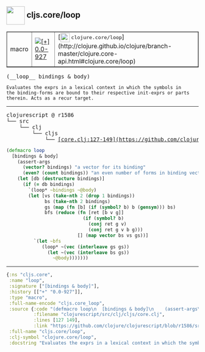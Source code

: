## <img width="48px" valign="middle" src="http://i.imgur.com/Hi20huC.png"> cljs.core/loop

 <table border="1">
<tr>
<td>macro</td>
<td><a href="https://github.com/cljsinfo/api-refs/tree/0.0-927"><img valign="middle" alt="[+] 0.0-927" src="https://img.shields.io/badge/+-0.0--927-lightgrey.svg"></a> </td>
<td>
[<img height="24px" valign="middle" src="http://i.imgur.com/1GjPKvB.png"> <samp>clojure.core/loop</samp>](http://clojure.github.io/clojure/branch-master/clojure.core-api.html#clojure.core/loop)
</td>
</tr>
</table>

 <samp>
(__loop__ bindings & body)<br>
</samp>

```
Evaluates the exprs in a lexical context in which the symbols in
the binding-forms are bound to their respective init-exprs or parts
therein. Acts as a recur target.
```

---

 <pre>
clojurescript @ r1586
└── src
    └── clj
        └── cljs
            └── <ins>[core.clj:127-149](https://github.com/clojure/clojurescript/blob/r1586/src/clj/cljs/core.clj#L127-L149)</ins>
</pre>

```clj
(defmacro loop
  [bindings & body]
    (assert-args
      (vector? bindings) "a vector for its binding"
      (even? (count bindings)) "an even number of forms in binding vector")
    (let [db (destructure bindings)]
      (if (= db bindings)
        `(loop* ~bindings ~@body)
        (let [vs (take-nth 2 (drop 1 bindings))
              bs (take-nth 2 bindings)
              gs (map (fn [b] (if (symbol? b) b (gensym))) bs)
              bfs (reduce (fn [ret [b v g]]
                            (if (symbol? b)
                              (conj ret g v)
                              (conj ret g v b g)))
                          [] (map vector bs vs gs))]
          `(let ~bfs
             (loop* ~(vec (interleave gs gs))
               (let ~(vec (interleave bs gs))
                 ~@body)))))))
```


---

```clj
{:ns "cljs.core",
 :name "loop",
 :signature ["[bindings & body]"],
 :history [["+" "0.0-927"]],
 :type "macro",
 :full-name-encode "cljs.core_loop",
 :source {:code "(defmacro loop\n  [bindings & body]\n    (assert-args\n      (vector? bindings) \"a vector for its binding\"\n      (even? (count bindings)) \"an even number of forms in binding vector\")\n    (let [db (destructure bindings)]\n      (if (= db bindings)\n        `(loop* ~bindings ~@body)\n        (let [vs (take-nth 2 (drop 1 bindings))\n              bs (take-nth 2 bindings)\n              gs (map (fn [b] (if (symbol? b) b (gensym))) bs)\n              bfs (reduce (fn [ret [b v g]]\n                            (if (symbol? b)\n                              (conj ret g v)\n                              (conj ret g v b g)))\n                          [] (map vector bs vs gs))]\n          `(let ~bfs\n             (loop* ~(vec (interleave gs gs))\n               (let ~(vec (interleave bs gs))\n                 ~@body)))))))",
          :filename "clojurescript/src/clj/cljs/core.clj",
          :lines [127 149],
          :link "https://github.com/clojure/clojurescript/blob/r1586/src/clj/cljs/core.clj#L127-L149"},
 :full-name "cljs.core/loop",
 :clj-symbol "clojure.core/loop",
 :docstring "Evaluates the exprs in a lexical context in which the symbols in\nthe binding-forms are bound to their respective init-exprs or parts\ntherein. Acts as a recur target."}

```

